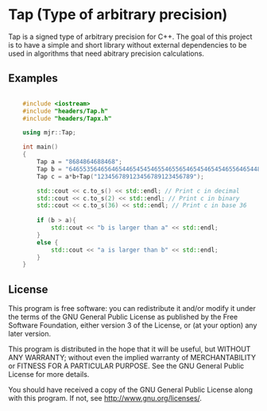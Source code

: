 Tap (Type of arbitrary precision)
==========

Tap is a signed type of arbitrary precision for C++. The goal of this project is to have a simple and short library without external dependencies to be used in algorithms that need abitrary precision calculations. 



Examples
---------------
```cpp

    #include <iostream>
    #include "headers/Tap.h"
    #include "headers/Tapx.h"

    using mjr::Tap;

    int main()
    {
        Tap a = "8684864688468";
        Tap b = "646553564656465446545454655465565465454654546556465448461516464655356465644";
        Tap c = a*b+Tap("123456789123456789123456789");

        std::cout << c.to_s() << std::endl; // Print c in decimal
        std::cout << c.to_s(2) << std::endl; // Print c in binary
        std::cout << c.to_s(36) << std::endl; // Print c in base 36
    
        if (b > a){
            std::cout << "b is larger than a" << std::endl;
        }
        else {
            std::cout << "a is larger than b" << std::endl;
        }
    }
```


License
------------

This program is free software: you can redistribute it and/or modify
it under the terms of the GNU General Public License as published by
the Free Software Foundation, either version 3 of the License, or
(at your option) any later version.

This program is distributed in the hope that it will be useful,
but WITHOUT ANY WARRANTY; without even the implied warranty of
MERCHANTABILITY or FITNESS FOR A PARTICULAR PURPOSE.  See the
GNU General Public License for more details.

You should have received a copy of the GNU General Public License
along with this program.  If not, see <http://www.gnu.org/licenses/>.
